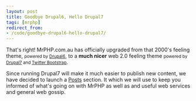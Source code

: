 ```yaml
---
layout: post
title: Goodbye Drupal6, Hello Drupal7
tags: [mrphp]
redirect_from:
- /code/goodbye-drupal6-hello-drupal7/
---
```

That's right!  MrPHP.com.au has officially upgraded from that 2000's feeling theme, <small>powered by <a href="http://drupal.org/drupal-6.0">Drupal6</a></small>, to a <strong>much nicer</strong> web 2.0 feeling theme <small>powered by <a href="http://drupal.org/drupal-7.0">Drupal7</a> and <a href="http://twitter.github.com/bootstrap/">Twitter Bootstrap</a></small>.

Since running Drupal7 will make it much easier to publish new content, we have decided to launch a <a href="post">Posts</a> section.  It  which we will use to keep you informed of what's going on with MrPHP as well as and useful web services and general web gossip.
